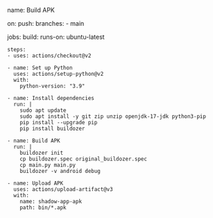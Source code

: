 name: Build APK

on:
  push:
    branches:
      - main

jobs:
  build:
    runs-on: ubuntu-latest

    steps:
    - uses: actions/checkout@v2

    - name: Set up Python
      uses: actions/setup-python@v2
      with:
        python-version: "3.9"

    - name: Install dependencies
      run: |
        sudo apt update
        sudo apt install -y git zip unzip openjdk-17-jdk python3-pip
        pip install --upgrade pip
        pip install buildozer

    - name: Build APK
      run: |
        buildozer init
        cp buildozer.spec original_buildozer.spec
        cp main.py main.py
        buildozer -v android debug

    - name: Upload APK
      uses: actions/upload-artifact@v3
      with:
        name: shadow-app-apk
        path: bin/*.apk
